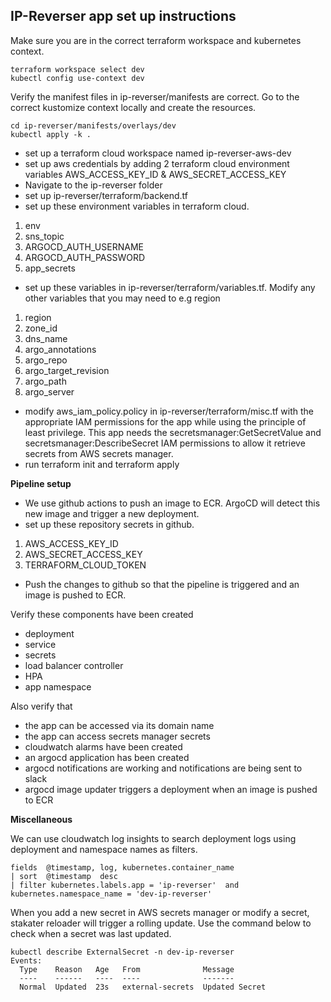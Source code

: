 ##  IP-Reverser app set up instructions

Make sure you are in the correct terraform workspace and kubernetes context.

    terraform workspace select dev
    kubectl config use-context dev

Verify the manifest files in ip-reverser/manifests are correct. Go to the correct kustomize context locally and create the resources.

    cd ip-reverser/manifests/overlays/dev
    kubectl apply -k .

- set up a terraform cloud workspace named ip-reverser-aws-dev
- set up aws credentials by adding 2 terraform cloud environment variables AWS_ACCESS_KEY_ID & AWS_SECRET_ACCESS_KEY
- Navigate to the ip-reverser folder
- set up ip-reverser/terraform/backend.tf
- set up these environment variables in terraform cloud.

1. env
2. sns_topic
3. ARGOCD_AUTH_USERNAME 
4. ARGOCD_AUTH_PASSWORD
5. app_secrets

- set up these variables in ip-reverser/terraform/variables.tf. Modify any other variables that you may need to e.g region

1. region
2. zone_id
3. dns_name
4. argo_annotations
5. argo_repo
6. argo_target_revision
7. argo_path
8. argo_server

- modify aws_iam_policy.policy in ip-reverser/terraform/misc.tf with the appropriate IAM permissions for the app while using the principle of least privilege. This app needs the secretsmanager:GetSecretValue and secretsmanager:DescribeSecret IAM permissions to allow it retrieve secrets from AWS secrets manager.
- run terraform init and terraform apply

**Pipeline setup**
- We use github actions to push an image to ECR. ArgoCD will detect this new image and trigger a new deployment.
- set up these repository secrets in github.

1. AWS_ACCESS_KEY_ID
2. AWS_SECRET_ACCESS_KEY
3. TERRAFORM_CLOUD_TOKEN

- Push the changes to github so that the pipeline is triggered and an image is pushed to ECR.

Verify these components have been created

- deployment
- service
- secrets
- load balancer controller
- HPA
- app namespace

Also verify that
- the app can be accessed via its domain name
- the app can access secrets manager secrets
- cloudwatch alarms have been created
- an argocd application has been created
-  argocd notifications are working and notifications are being sent to slack
-  argocd image updater triggers a deployment when an image is pushed to ECR

**Miscellaneous**

We can use cloudwatch log insights to search deployment logs using deployment and namespace names as filters.

    fields  @timestamp, log, kubernetes.container_name
    | sort  @timestamp  desc
    | filter kubernetes.labels.app = 'ip-reverser'  and kubernetes.namespace_name = 'dev-ip-reverser'

When you add a new secret in AWS secrets manager or modify a secret, stakater reloader will trigger a rolling update. Use the command below to check when a secret was last updated.

    kubectl describe ExternalSecret -n dev-ip-reverser
    Events:
      Type    Reason   Age   From              Message
      ----    ------   ----  ----              -------
      Normal  Updated  23s   external-secrets  Updated Secret
